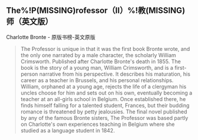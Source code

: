 ## The%!P(MISSING)rofessor（II）%!教(MISSING)师（英文版）

Charlotte Bronte  -  原版书榜-英文原版

> The Professor is unique in that it was the first book Bronte wrote, and the only one narrated by a male character, the scholarly William Crimsworth. Published after Charlotte Bronte's death in 1855. The book is the story of a young man, William Crimsworth, and is a first-person narrative from his perspective. It describes his maturation, his career as a teacher in Brussels, and his personal relationships. William, orphaned at a young age, rejects the life of a clergyman his uncles choose for him and sets out on his own, eventually becoming a teacher at an all-girls school in Belgium. Once established there, he finds himself falling for a talented student, Frances, but their budding romance is threatened by petty jealousies. The final novel published by any of the famous Bronte sisters, The Professor was based partly on Charlotte's own experiences teaching in Belgium where she studied as a language student in 1842.
